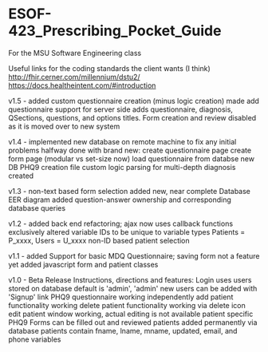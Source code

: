 # ESOF-423_Prescribing_Pocket_Guide
For the MSU Software Engineering class

Useful links for the coding standards the client wants (I think)
http://fhir.cerner.com/millennium/dstu2/
https://docs.healtheintent.com/#introduction

v1.5 - 
	added custom questionnaire creation (minus logic creation)
	made add questionnaire support for server side 
		adds questionnaire, diagnosis, QSections, questions, and options titles.
	Form creation and review disabled as it is moved over to new system

v1.4 - 
	implemented new database on remote machine to fix any initial problems
	halfway done with brand new:
		create questionnaire page
		create form page (modular vs set-size now)
		load questionnaire from databse
	new DB PHQ9 creation file
	custom logic parsing for multi-depth diagnosis created

v1.3 - 
	non-text based form selection
	added new, near complete Database EER diagram
	added question-answer ownership and corresponding database queries

v1.2 - 
	added back end refactoring; ajax now uses callback functions exclusively
	altered variable IDs to be unique to variable types
		Patients = P_xxxx, Users = U_xxxx
	non-ID based patient selection

v1.1 - 
	added Support for basic MDQ Questionnaire; saving form not a feature yet
	added javascript form and patient classes

v1.0 - Beta Release
Instructions, directions and features:
	Login uses users stored on database
		default is 'admin', 'admin'
		new users can be added with 'Signup' link
	PHQ9 questionnaire working independently
	add patient functionality working
	delete patient functionality working via delete icon
	edit patient window working, actual editing is not available
	patient specific PHQ9 Forms can be filled out and reviewed
	patients added permanently via database
		patients contain fname, lname, mname, updated, 
		email, and phone variables
